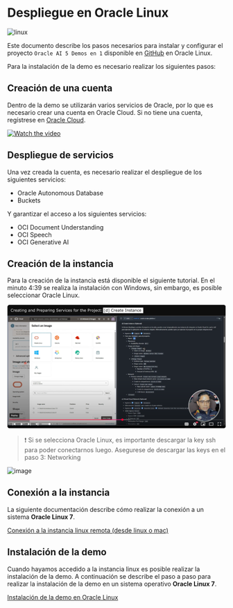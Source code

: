 # Despliegue en Oracle Linux

![linux](./images/tux.png)

Este documento describe los pasos necesarios para instalar y configurar el proyecto `Oracle AI 5 Demos en 1` disponible en [GitHub](https://github.com/jganggini/oracle-ai/tree/main/oracle-ai-5-demos-in-1) en Oracle Linux. 

Para la instalación de la demo es necesario realizar los siguientes pasos:

## Creación de una cuenta

Dentro de la demo se utilizarán varios servicios de Oracle, por lo que es necesario crear una cuenta en Oracle Cloud. Si no tiene una cuenta, regístrese en [Oracle Cloud](https://www.oracle.com/cloud/).

[![Watch the video](./images/Crear%20la%20cuenta%20en%20Oracle.png)](https://youtu.be/Kj1Rd52-6cY?list=PLMUWTQHw13gbqqVHaCid3gUBIlvfVKaBu&t=279)

## Despliegue de servicios

Una vez creada la cuenta, es necesario realizar el despliegue de los siguientes servicios:

- Oracle Autonomous Database
- Buckets

Y garantizar el acceso a los siguientes servicios:

- OCI Document Understanding
- OCI Speech
- OCI Generative AI

## Creación de la instancia

Para la creación de la instancia está disponible el siguiente tutorial. En el minuto 4:39 se realiza la instalación con Windows, sin embargo, es posible seleccionar Oracle Linux.

[![Watch the video](./images/Creación%20y%20preparación%20de%20servicios.png)](https://youtu.be/Kj1Rd52-6cY?list=PLMUWTQHw13gbqqVHaCid3gUBIlvfVKaBu&t=279)

> ❗ Si se selecciona Oracle Linux, es importante descargar la key ssh para poder conectarnos luego. Asegurese de descargar las keys en el paso 3: Networking

![image](./images/Add%20SSH%20keys.png)


## Conexión a la instancia

La siguiente documentación describe cómo realizar la conexión a un sistema **Oracle Linux 7**.

[Conexión a la instancia linux remota (desde linux o mac)](./Conexión%20a%20la%20instancia%20linux%20remota%20(desde%20linux%20o%20mac).md)

## Instalación de la demo

Cuando hayamos accedido a la instancia linux es posible realizar la instalación de la demo.
A continuación se describe el paso a paso para realizar la instalación de la demo en un sistema operativo **Oracle Linux 7**.

[Instalación de la demo en Oracle Linux](./Instalación%20de%20la%20demo%20en%20Oracle%20Linux.md)


